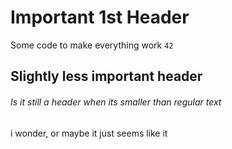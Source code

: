 # Important 1st Header
Some code to make everything work `42`
## Slightly less important header
###### Is it still a header when its smaller than regular text
i wonder, or maybe it just seems like it
